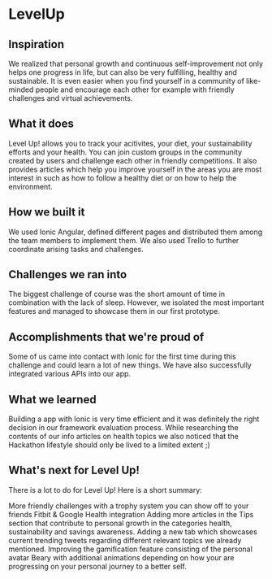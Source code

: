 # LevelUp


## Inspiration
We realized that personal growth and continuous self-improvement not only helps one progress in life, but can also be very fulfilling, healthy and sustainable. It is even easier when you find yourself in a community of like-minded people and encourage each other for example with friendly challenges and virtual achievements.

## What it does
Level Up! allows you to track your acitivites, your diet, your sustainability efforts and your health. You can join custom groups in the community created by users and challenge each other in friendly competitions. It also provides articles which help you improve yourself in the areas you are most interest in such as how to follow a healthy diet or on how to help the environment.

## How we built it
We used Ionic Angular, defined different pages and distributed them among the team members to implement them. We also used Trello to further coordinate arising tasks and challenges.

## Challenges we ran into
The biggest challenge of course was the short amount of time in combination with the lack of sleep. However, we isolated the most important features and managed to showcase them in our first prototype.

## Accomplishments that we're proud of
Some of us came into contact with Ionic for the first time during this challenge and could learn a lot of new things. We have also successfully integrated various APIs into our app.

## What we learned
Building a app with Ionic is very time efficient and it was definitely the right decision in our framework evaluation process. While researching the contents of our info articles on health topics we also noticed that the Hackathon lifestyle should only be lived to a limited extent ;)

## What's next for Level Up!
There is a lot to do for Level Up! Here is a short summary:

More friendly challenges with a trophy system you can show off to your friends
Fitbit & Google Health integration
Adding more articles in the Tips section that contribute to personal growth in the categories health, sustainability and savings awareness.
Adding a new tab which showcases current trending tweets regarding different relevant topics we already mentioned.
Improving the gamification feature consisting of the personal avatar Beary with additional animations depending on how your are progressing on your personal journey to a better self.
